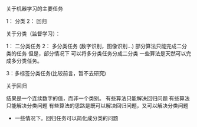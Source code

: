 关于机器学习的主要任务

1： 分类
2： 回归

关于分类（监督学习）： 

1： 二分类任务
2： 多分类任务 (数字识别，图像识别...)
    部分算法只能完成二分类的任务
但是，部分情况下 可以将多分类任务分成二分类
一些算法是天然可以完成多分类任务。

3：多标签分类任务(比较前言，暂不去研究)


关于回归

结果是一个连续数字的值，而非一个类别。
有些算法只能解决回归问题
有些算法只能解决分类问题
有些算法的思路是既可以解决回归问题，又可以解决分类问题

- 一些情况下。回归任务可以简化成分类的问题